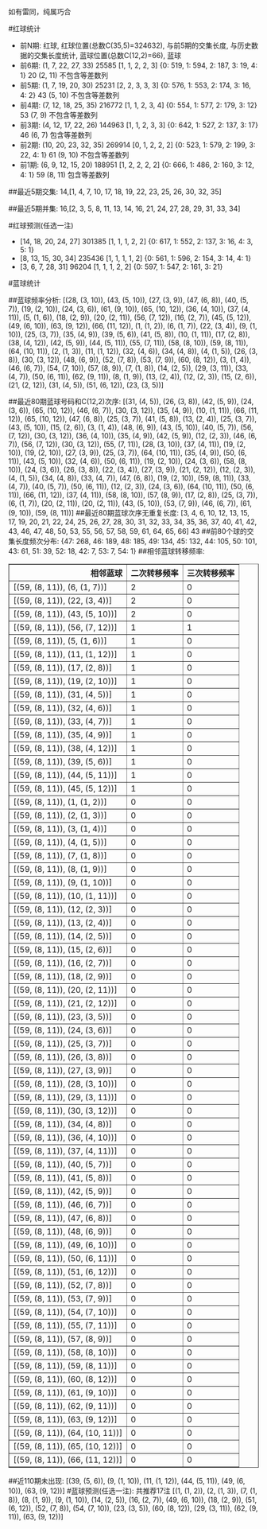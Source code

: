 <!-- 
.. title: 大乐透16005期(2016-01-11)数据分析报告
.. slug: dlott-16005-2016-01-11-report
.. date: 2016-01-12 08:00:00 UTC+08:00
.. tags: Lottery
.. link: 
.. description: 
.. type: text
-->

如有雷同，纯属巧合

<!-- TEASER_END-->

#红球统计

- 前N期: 红球, 红球位置(总数C(35,5)=324632), 与前5期的交集长度, 与历史数据的交集长度统计, 蓝球位置(总数C(12,2)=66), 蓝球
- 前6期: (1, 7, 22, 27, 33) 25585 [1, 1, 2, 2, 3] {0: 519, 1: 594, 2: 187, 3: 19, 4: 1} 20 (2, 11) 不包含等差数列
- 前5期: (1, 7, 19, 20, 30) 25231 [2, 2, 3, 3, 3] {0: 576, 1: 553, 2: 174, 3: 16, 4: 2} 43 (5, 10) 不包含等差数列
- 前4期: (7, 12, 18, 25, 35) 216772 [1, 1, 2, 3, 4] {0: 554, 1: 577, 2: 179, 3: 12} 53 (7, 9) 不包含等差数列
- 前3期: (4, 12, 17, 22, 26) 144963 [1, 1, 2, 3, 3] {0: 642, 1: 527, 2: 137, 3: 17} 46 (6, 7) 包含等差数列
- 前2期: (10, 20, 23, 32, 35) 269914 [0, 1, 2, 2, 2] {0: 523, 1: 579, 2: 199, 3: 22, 4: 1} 61 (9, 10) 不包含等差数列
- 前1期: (6, 9, 12, 15, 20) 188951 [1, 2, 2, 2, 2] {0: 666, 1: 486, 2: 160, 3: 12, 4: 1} 59 (8, 11) 包含等差数列

##最近5期交集:
14,[1, 4, 7, 10, 17, 18, 19, 22, 23, 25, 26, 30, 32, 35]

##最近5期并集:
16,[2, 3, 5, 8, 11, 13, 14, 16, 21, 24, 27, 28, 29, 31, 33, 34]

#红球预测(任选一注)

- [14, 18, 20, 24, 27] 301385 [1, 1, 1, 2, 2] {0: 617, 1: 552, 2: 137, 3: 16, 4: 3, 5: 1}
- [8, 13, 15, 30, 34] 235436 [1, 1, 1, 1, 2] {0: 561, 1: 596, 2: 154, 3: 14, 4: 1}
- [3, 6, 7, 28, 31] 96204 [1, 1, 1, 2, 2] {0: 597, 1: 547, 2: 161, 3: 21}

#蓝球统计

##蓝球频率分析:
[(28, (3, 10)), (43, (5, 10)), (27, (3, 9)), (47, (6, 8)), (40, (5, 7)), (19, (2, 10)), (24, (3, 6)), (61, (9, 10)), (65, (10, 12)), (36, (4, 10)), (37, (4, 11)), (5, (1, 6)), (18, (2, 9)), (20, (2, 11)), (56, (7, 12)), (16, (2, 7)), (45, (5, 12)), (49, (6, 10)), (63, (9, 12)), (66, (11, 12)), (1, (1, 2)), (6, (1, 7)), (22, (3, 4)), (9, (1, 10)), (25, (3, 7)), (35, (4, 9)), (39, (5, 6)), (41, (5, 8)), (10, (1, 11)), (17, (2, 8)), (38, (4, 12)), (42, (5, 9)), (44, (5, 11)), (55, (7, 11)), (58, (8, 10)), (59, (8, 11)), (64, (10, 11)), (2, (1, 3)), (11, (1, 12)), (32, (4, 6)), (34, (4, 8)), (4, (1, 5)), (26, (3, 8)), (30, (3, 12)), (48, (6, 9)), (52, (7, 8)), (53, (7, 9)), (60, (8, 12)), (3, (1, 4)), (46, (6, 7)), (54, (7, 10)), (57, (8, 9)), (7, (1, 8)), (14, (2, 5)), (29, (3, 11)), (33, (4, 7)), (50, (6, 11)), (62, (9, 11)), (8, (1, 9)), (13, (2, 4)), (12, (2, 3)), (15, (2, 6)), (21, (2, 12)), (31, (4, 5)), (51, (6, 12)), (23, (3, 5))]

##最近80期蓝球号码和C(12,2)次序:
 [(31, (4, 5)), (26, (3, 8)), (42, (5, 9)), (24, (3, 6)), (65, (10, 12)), (46, (6, 7)), (30, (3, 12)), (35, (4, 9)), (10, (1, 11)), (66, (11, 12)), (65, (10, 12)), (47, (6, 8)), (25, (3, 7)), (41, (5, 8)), (13, (2, 4)), (25, (3, 7)), (43, (5, 10)), (15, (2, 6)), (3, (1, 4)), (48, (6, 9)), (43, (5, 10)), (40, (5, 7)), (56, (7, 12)), (30, (3, 12)), (36, (4, 10)), (35, (4, 9)), (42, (5, 9)), (12, (2, 3)), (46, (6, 7)), (56, (7, 12)), (30, (3, 12)), (55, (7, 11)), (28, (3, 10)), (37, (4, 11)), (19, (2, 10)), (19, (2, 10)), (27, (3, 9)), (25, (3, 7)), (64, (10, 11)), (35, (4, 9)), (50, (6, 11)), (43, (5, 10)), (32, (4, 6)), (50, (6, 11)), (19, (2, 10)), (24, (3, 6)), (58, (8, 10)), (24, (3, 6)), (26, (3, 8)), (22, (3, 4)), (27, (3, 9)), (21, (2, 12)), (12, (2, 3)), (4, (1, 5)), (34, (4, 8)), (33, (4, 7)), (47, (6, 8)), (19, (2, 10)), (59, (8, 11)), (33, (4, 7)), (40, (5, 7)), (50, (6, 11)), (12, (2, 3)), (24, (3, 6)), (64, (10, 11)), (50, (6, 11)), (66, (11, 12)), (37, (4, 11)), (58, (8, 10)), (57, (8, 9)), (17, (2, 8)), (25, (3, 7)), (6, (1, 7)), (20, (2, 11)), (20, (2, 11)), (43, (5, 10)), (53, (7, 9)), (46, (6, 7)), (61, (9, 10)), (59, (8, 11))]
##最近80期蓝球次序无重复长度:
 [3, 4, 6, 10, 12, 13, 15, 17, 19, 20, 21, 22, 24, 25, 26, 27, 28, 30, 31, 32, 33, 34, 35, 36, 37, 40, 41, 42, 43, 46, 47, 48, 50, 53, 55, 56, 57, 58, 59, 61, 64, 65, 66] 43
##前80个球的交集长度频次分布:
{47: 268, 46: 189, 48: 185, 49: 134, 45: 132, 44: 105, 50: 101, 43: 61, 51: 39, 52: 18, 42: 7, 53: 7, 54: 1}
##相邻蓝球转移频率:
 <table border="1" class="table table-striped dataframe">
  <thead>
    <tr style="text-align: right;">
      <th>相邻蓝球</th>
      <th>二次转移频率</th>
      <th>三次转移频率</th>
    </tr>
  </thead>
  <tbody>
    <tr>
      <td>[(59, (8, 11)), (6, (1, 7))]</td>
      <td>2</td>
      <td>0</td>
    </tr>
    <tr>
      <td>[(59, (8, 11)), (22, (3, 4))]</td>
      <td>2</td>
      <td>0</td>
    </tr>
    <tr>
      <td>[(59, (8, 11)), (43, (5, 10))]</td>
      <td>2</td>
      <td>0</td>
    </tr>
    <tr>
      <td>[(59, (8, 11)), (56, (7, 12))]</td>
      <td>1</td>
      <td>1</td>
    </tr>
    <tr>
      <td>[(59, (8, 11)), (5, (1, 6))]</td>
      <td>1</td>
      <td>0</td>
    </tr>
    <tr>
      <td>[(59, (8, 11)), (11, (1, 12))]</td>
      <td>1</td>
      <td>0</td>
    </tr>
    <tr>
      <td>[(59, (8, 11)), (17, (2, 8))]</td>
      <td>1</td>
      <td>0</td>
    </tr>
    <tr>
      <td>[(59, (8, 11)), (19, (2, 10))]</td>
      <td>1</td>
      <td>0</td>
    </tr>
    <tr>
      <td>[(59, (8, 11)), (31, (4, 5))]</td>
      <td>1</td>
      <td>0</td>
    </tr>
    <tr>
      <td>[(59, (8, 11)), (32, (4, 6))]</td>
      <td>1</td>
      <td>0</td>
    </tr>
    <tr>
      <td>[(59, (8, 11)), (33, (4, 7))]</td>
      <td>1</td>
      <td>0</td>
    </tr>
    <tr>
      <td>[(59, (8, 11)), (35, (4, 9))]</td>
      <td>1</td>
      <td>0</td>
    </tr>
    <tr>
      <td>[(59, (8, 11)), (38, (4, 12))]</td>
      <td>1</td>
      <td>0</td>
    </tr>
    <tr>
      <td>[(59, (8, 11)), (39, (5, 6))]</td>
      <td>1</td>
      <td>0</td>
    </tr>
    <tr>
      <td>[(59, (8, 11)), (44, (5, 11))]</td>
      <td>1</td>
      <td>0</td>
    </tr>
    <tr>
      <td>[(59, (8, 11)), (45, (5, 12))]</td>
      <td>1</td>
      <td>0</td>
    </tr>
    <tr>
      <td>[(59, (8, 11)), (1, (1, 2))]</td>
      <td>0</td>
      <td>0</td>
    </tr>
    <tr>
      <td>[(59, (8, 11)), (2, (1, 3))]</td>
      <td>0</td>
      <td>0</td>
    </tr>
    <tr>
      <td>[(59, (8, 11)), (3, (1, 4))]</td>
      <td>0</td>
      <td>0</td>
    </tr>
    <tr>
      <td>[(59, (8, 11)), (4, (1, 5))]</td>
      <td>0</td>
      <td>0</td>
    </tr>
    <tr>
      <td>[(59, (8, 11)), (7, (1, 8))]</td>
      <td>0</td>
      <td>0</td>
    </tr>
    <tr>
      <td>[(59, (8, 11)), (8, (1, 9))]</td>
      <td>0</td>
      <td>0</td>
    </tr>
    <tr>
      <td>[(59, (8, 11)), (9, (1, 10))]</td>
      <td>0</td>
      <td>0</td>
    </tr>
    <tr>
      <td>[(59, (8, 11)), (10, (1, 11))]</td>
      <td>0</td>
      <td>0</td>
    </tr>
    <tr>
      <td>[(59, (8, 11)), (12, (2, 3))]</td>
      <td>0</td>
      <td>0</td>
    </tr>
    <tr>
      <td>[(59, (8, 11)), (13, (2, 4))]</td>
      <td>0</td>
      <td>0</td>
    </tr>
    <tr>
      <td>[(59, (8, 11)), (14, (2, 5))]</td>
      <td>0</td>
      <td>0</td>
    </tr>
    <tr>
      <td>[(59, (8, 11)), (15, (2, 6))]</td>
      <td>0</td>
      <td>0</td>
    </tr>
    <tr>
      <td>[(59, (8, 11)), (16, (2, 7))]</td>
      <td>0</td>
      <td>0</td>
    </tr>
    <tr>
      <td>[(59, (8, 11)), (18, (2, 9))]</td>
      <td>0</td>
      <td>0</td>
    </tr>
    <tr>
      <td>[(59, (8, 11)), (20, (2, 11))]</td>
      <td>0</td>
      <td>0</td>
    </tr>
    <tr>
      <td>[(59, (8, 11)), (21, (2, 12))]</td>
      <td>0</td>
      <td>0</td>
    </tr>
    <tr>
      <td>[(59, (8, 11)), (23, (3, 5))]</td>
      <td>0</td>
      <td>0</td>
    </tr>
    <tr>
      <td>[(59, (8, 11)), (24, (3, 6))]</td>
      <td>0</td>
      <td>0</td>
    </tr>
    <tr>
      <td>[(59, (8, 11)), (25, (3, 7))]</td>
      <td>0</td>
      <td>0</td>
    </tr>
    <tr>
      <td>[(59, (8, 11)), (26, (3, 8))]</td>
      <td>0</td>
      <td>0</td>
    </tr>
    <tr>
      <td>[(59, (8, 11)), (27, (3, 9))]</td>
      <td>0</td>
      <td>0</td>
    </tr>
    <tr>
      <td>[(59, (8, 11)), (28, (3, 10))]</td>
      <td>0</td>
      <td>0</td>
    </tr>
    <tr>
      <td>[(59, (8, 11)), (29, (3, 11))]</td>
      <td>0</td>
      <td>0</td>
    </tr>
    <tr>
      <td>[(59, (8, 11)), (30, (3, 12))]</td>
      <td>0</td>
      <td>0</td>
    </tr>
    <tr>
      <td>[(59, (8, 11)), (34, (4, 8))]</td>
      <td>0</td>
      <td>0</td>
    </tr>
    <tr>
      <td>[(59, (8, 11)), (36, (4, 10))]</td>
      <td>0</td>
      <td>0</td>
    </tr>
    <tr>
      <td>[(59, (8, 11)), (37, (4, 11))]</td>
      <td>0</td>
      <td>0</td>
    </tr>
    <tr>
      <td>[(59, (8, 11)), (40, (5, 7))]</td>
      <td>0</td>
      <td>0</td>
    </tr>
    <tr>
      <td>[(59, (8, 11)), (41, (5, 8))]</td>
      <td>0</td>
      <td>0</td>
    </tr>
    <tr>
      <td>[(59, (8, 11)), (42, (5, 9))]</td>
      <td>0</td>
      <td>0</td>
    </tr>
    <tr>
      <td>[(59, (8, 11)), (46, (6, 7))]</td>
      <td>0</td>
      <td>0</td>
    </tr>
    <tr>
      <td>[(59, (8, 11)), (47, (6, 8))]</td>
      <td>0</td>
      <td>0</td>
    </tr>
    <tr>
      <td>[(59, (8, 11)), (48, (6, 9))]</td>
      <td>0</td>
      <td>0</td>
    </tr>
    <tr>
      <td>[(59, (8, 11)), (49, (6, 10))]</td>
      <td>0</td>
      <td>0</td>
    </tr>
    <tr>
      <td>[(59, (8, 11)), (50, (6, 11))]</td>
      <td>0</td>
      <td>0</td>
    </tr>
    <tr>
      <td>[(59, (8, 11)), (51, (6, 12))]</td>
      <td>0</td>
      <td>0</td>
    </tr>
    <tr>
      <td>[(59, (8, 11)), (52, (7, 8))]</td>
      <td>0</td>
      <td>0</td>
    </tr>
    <tr>
      <td>[(59, (8, 11)), (53, (7, 9))]</td>
      <td>0</td>
      <td>0</td>
    </tr>
    <tr>
      <td>[(59, (8, 11)), (54, (7, 10))]</td>
      <td>0</td>
      <td>0</td>
    </tr>
    <tr>
      <td>[(59, (8, 11)), (55, (7, 11))]</td>
      <td>0</td>
      <td>0</td>
    </tr>
    <tr>
      <td>[(59, (8, 11)), (57, (8, 9))]</td>
      <td>0</td>
      <td>0</td>
    </tr>
    <tr>
      <td>[(59, (8, 11)), (58, (8, 10))]</td>
      <td>0</td>
      <td>0</td>
    </tr>
    <tr>
      <td>[(59, (8, 11)), (59, (8, 11))]</td>
      <td>0</td>
      <td>0</td>
    </tr>
    <tr>
      <td>[(59, (8, 11)), (60, (8, 12))]</td>
      <td>0</td>
      <td>0</td>
    </tr>
    <tr>
      <td>[(59, (8, 11)), (61, (9, 10))]</td>
      <td>0</td>
      <td>0</td>
    </tr>
    <tr>
      <td>[(59, (8, 11)), (62, (9, 11))]</td>
      <td>0</td>
      <td>0</td>
    </tr>
    <tr>
      <td>[(59, (8, 11)), (63, (9, 12))]</td>
      <td>0</td>
      <td>0</td>
    </tr>
    <tr>
      <td>[(59, (8, 11)), (64, (10, 11))]</td>
      <td>0</td>
      <td>0</td>
    </tr>
    <tr>
      <td>[(59, (8, 11)), (65, (10, 12))]</td>
      <td>0</td>
      <td>0</td>
    </tr>
    <tr>
      <td>[(59, (8, 11)), (66, (11, 12))]</td>
      <td>0</td>
      <td>0</td>
    </tr>
  </tbody>
</table>
##近110期未出现:
 [(39, (5, 6)), (9, (1, 10)), (11, (1, 12)), (44, (5, 11)), (49, (6, 10)), (63, (9, 12))]
#蓝球预测(任选一注):
共推荐17注
 [(1, (1, 2)), (2, (1, 3)), (7, (1, 8)), (8, (1, 9)), (9, (1, 10)), (14, (2, 5)), (16, (2, 7)), (49, (6, 10)), (18, (2, 9)), (51, (6, 12)), (52, (7, 8)), (54, (7, 10)), (23, (3, 5)), (60, (8, 12)), (29, (3, 11)), (62, (9, 11)), (63, (9, 12))]

